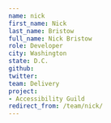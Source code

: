 ```yaml
---
name: nick
first_name: Nick
last_name: Bristow
full_name: Nick Bristow
role: Developer
city: Washington
state: D.C.
github: 
twitter: 
team: Delivery
project:
- Accessibility Guild
redirect_from: /team/nick/
---
```

